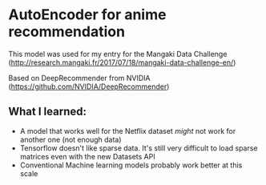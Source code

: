 
# AutoEncoder for anime recommendation
This model was used for my entry for the Mangaki Data Challenge (http://research.mangaki.fr/2017/07/18/mangaki-data-challenge-en/)

Based on DeepRecommender from NVIDIA (https://github.com/NVIDIA/DeepRecommender)

## What I learned:

- A model that works well for the Netflix dataset *might* not work for another one (not enough data)
- Tensorflow doesn't like sparse data. It's still very difficult to load sparse matrices even with the new Datasets API
- Conventional Machine learning models probably work better at this scale
